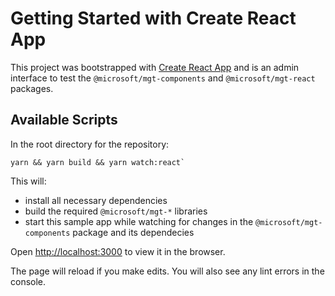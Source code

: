 # Getting Started with Create React App

This project was bootstrapped with [Create React App](https://github.com/facebook/create-react-app) and is an admin interface to test the `@microsoft/mgt-components` and `@microsoft/mgt-react` packages.

## Available Scripts

In the root directory for the repository:

```
yarn && yarn build && yarn watch:react`
```

This will:
- install all necessary dependencies
- build the required `@microsoft/mgt-*` libraries
- start this sample app while watching for changes in the `@microsoft/mgt-components` package and its dependecies

Open [http://localhost:3000](http://localhost:3000) to view it in the browser.

The page will reload if you make edits.
You will also see any lint errors in the console.